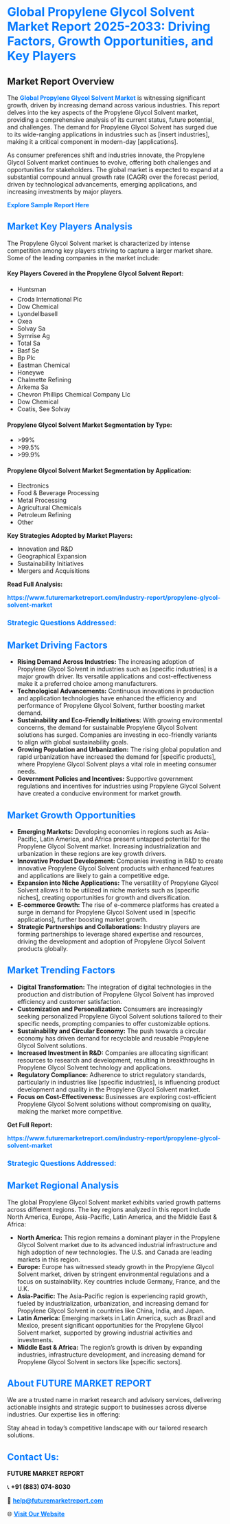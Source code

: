 <h1 style="color: #007BFF;">Global Propylene Glycol Solvent Market Report 2025-2033: Driving Factors, Growth Opportunities, and Key Players</h1>

<section id="overview">
<h2>Market Report Overview</h2>
<p>The <a href="https://www.futuremarketreport.com/industry-report/propylene-glycol-solvent-market" style="color: #007BFF; text-decoration: none;"><strong>Global Propylene Glycol Solvent Market</strong></a> is witnessing significant growth, driven by increasing demand across various industries. This report delves into the key aspects of the Propylene Glycol Solvent market, providing a comprehensive analysis of its current status, future potential, and challenges. The demand for Propylene Glycol Solvent has surged due to its wide-ranging applications in industries such as [insert industries], making it a critical component in modern-day [applications].</p>
<p>As consumer preferences shift and industries innovate, the Propylene Glycol Solvent market continues to evolve, offering both challenges and opportunities for stakeholders. The global market is expected to expand at a substantial compound annual growth rate (CAGR) over the forecast period, driven by technological advancements, emerging applications, and increasing investments by major players.</p>
</section>

<section id="overview">
<p><a href="https://www.futuremarketreport.com/request-sample/reportId=29651" style="color: #007BFF; text-decoration: none;"><strong>Explore Sample Report Here</strong></a></p>
</section>

<section id="key-players">
<h2 style="color: #007BFF;">Market Key Players Analysis</h2>
<p>The Propylene Glycol Solvent market is characterized by intense competition among key players striving to capture a larger market share. Some of the leading companies in the market include:</p>
<h4>Key Players Covered in the Propylene Glycol Solvent Report:</h4>
<ul><li>Huntsman</li><li>Croda International Plc</li><li>Dow Chemical</li><li>Lyondellbasell</li><li>Oxea</li><li>Solvay Sa</li><li>Symrise Ag</li><li>Total Sa</li><li>Basf Se</li><li>Bp Plc</li><li>Eastman Chemical</li><li>Honeywe</li><li>Chalmette Refining</li><li>Arkema Sa</li><li>Chevron Phillips Chemical Company Llc</li><li>Dow Chemical</li><li>Coatis, See Solvay</li></ul>
<h4>Propylene Glycol Solvent Market Segmentation by Type:</h4>
<ul><li>&gt;99%</li><li>&gt;99.5%</li><li>&gt;99.9%</li></ul>

<h4>Propylene Glycol Solvent Market Segmentation by Application:</h4>
<ul><li>Electronics</li><li>Food &amp; Beverage Processing</li><li>Metal Processing</li><li>Agricultural Chemicals</li><li>Petroleum Refining</li><li>Other</li></ul>
<p><strong>Key Strategies Adopted by Market Players:</strong></p>
<ul>
<li>Innovation and R&D</li>
<li>Geographical Expansion</li>
<li>Sustainability Initiatives</li>
<li>Mergers and Acquisitions</li>
</ul>
</section>

<section>
<p><strong>Read Full Analysis: </strong></p><a href="https://www.futuremarketreport.com/industry-report/propylene-glycol-solvent-market" style="color: #007BFF; text-decoration: none;"><strong>https://www.futuremarketreport.com/industry-report/propylene-glycol-solvent-market</strong></a>
<h3 style="color: #007BFF;">Strategic Questions Addressed:</h3>
</section>

<section id="driving-factors">
<h2 style="color: #007BFF;">Market Driving Factors</h2>
<ul>
<li><strong>Rising Demand Across Industries:</strong> The increasing adoption of Propylene Glycol Solvent in industries such as [specific industries] is a major growth driver. Its versatile applications and cost-effectiveness make it a preferred choice among manufacturers.</li>
<li><strong>Technological Advancements:</strong> Continuous innovations in production and application technologies have enhanced the efficiency and performance of Propylene Glycol Solvent, further boosting market demand.</li>
<li><strong>Sustainability and Eco-Friendly Initiatives:</strong> With growing environmental concerns, the demand for sustainable Propylene Glycol Solvent solutions has surged. Companies are investing in eco-friendly variants to align with global sustainability goals.</li>
<li><strong>Growing Population and Urbanization:</strong> The rising global population and rapid urbanization have increased the demand for [specific products], where Propylene Glycol Solvent plays a vital role in meeting consumer needs.</li>
<li><strong>Government Policies and Incentives:</strong> Supportive government regulations and incentives for industries using Propylene Glycol Solvent have created a conducive environment for market growth.</li>
</ul>
</section>

<section id="growth-opportunities">
<h2 style="color: #007BFF;">Market Growth Opportunities</h2>
<ul>
<li><strong>Emerging Markets:</strong> Developing economies in regions such as Asia-Pacific, Latin America, and Africa present untapped potential for the Propylene Glycol Solvent market. Increasing industrialization and urbanization in these regions are key growth drivers.</li>
<li><strong>Innovative Product Development:</strong> Companies investing in R&D to create innovative Propylene Glycol Solvent products with enhanced features and applications are likely to gain a competitive edge.</li>
<li><strong>Expansion into Niche Applications:</strong> The versatility of Propylene Glycol Solvent allows it to be utilized in niche markets such as [specific niches], creating opportunities for growth and diversification.</li>
<li><strong>E-commerce Growth:</strong> The rise of e-commerce platforms has created a surge in demand for Propylene Glycol Solvent used in [specific applications], further boosting market growth.</li>
<li><strong>Strategic Partnerships and Collaborations:</strong> Industry players are forming partnerships to leverage shared expertise and resources, driving the development and adoption of Propylene Glycol Solvent products globally.</li>
</ul>
</section>

<section id="trending-factors">
<h2 style="color: #007BFF;">Market Trending Factors</h2>
<ul>
<li><strong>Digital Transformation:</strong> The integration of digital technologies in the production and distribution of Propylene Glycol Solvent has improved efficiency and customer satisfaction.</li>
<li><strong>Customization and Personalization:</strong> Consumers are increasingly seeking personalized Propylene Glycol Solvent solutions tailored to their specific needs, prompting companies to offer customizable options.</li>
<li><strong>Sustainability and Circular Economy:</strong> The push towards a circular economy has driven demand for recyclable and reusable Propylene Glycol Solvent solutions.</li>
<li><strong>Increased Investment in R&D:</strong> Companies are allocating significant resources to research and development, resulting in breakthroughs in Propylene Glycol Solvent technology and applications.</li>
<li><strong>Regulatory Compliance:</strong> Adherence to strict regulatory standards, particularly in industries like [specific industries], is influencing product development and quality in the Propylene Glycol Solvent market.</li>
<li><strong>Focus on Cost-Effectiveness:</strong> Businesses are exploring cost-efficient Propylene Glycol Solvent solutions without compromising on quality, making the market more competitive.</li>
</ul>
</section>

<section>
<p><strong>Get Full Report: </strong></p><a href="https://www.futuremarketreport.com/industry-report/propylene-glycol-solvent-market" style="color: #007BFF; text-decoration: none;"><strong>https://www.futuremarketreport.com/industry-report/propylene-glycol-solvent-market</strong></a>
<h3 style="color: #007BFF;">Strategic Questions Addressed:</h3>
</section>


<section id="regional-analysis">
<h2 style="color: #007BFF;">Market Regional Analysis</h2>
<p>The global Propylene Glycol Solvent market exhibits varied growth patterns across different regions. The key regions analyzed in this report include North America, Europe, Asia-Pacific, Latin America, and the Middle East & Africa:</p>
<ul>
<li><strong>North America:</strong> This region remains a dominant player in the Propylene Glycol Solvent market due to its advanced industrial infrastructure and high adoption of new technologies. The U.S. and Canada are leading markets in this region.</li>
<li><strong>Europe:</strong> Europe has witnessed steady growth in the Propylene Glycol Solvent market, driven by stringent environmental regulations and a focus on sustainability. Key countries include Germany, France, and the U.K.</li>
<li><strong>Asia-Pacific:</strong> The Asia-Pacific region is experiencing rapid growth, fueled by industrialization, urbanization, and increasing demand for Propylene Glycol Solvent in countries like China, India, and Japan.</li>
<li><strong>Latin America:</strong> Emerging markets in Latin America, such as Brazil and Mexico, present significant opportunities for the Propylene Glycol Solvent market, supported by growing industrial activities and investments.</li>
<li><strong>Middle East & Africa:</strong> The region’s growth is driven by expanding industries, infrastructure development, and increasing demand for Propylene Glycol Solvent in sectors like [specific sectors].</li>
</ul>
</section>

<footer>
<h2 style="color: #007BFF;">About FUTURE MARKET REPORT</h2>
<p>We are a trusted name in market research and advisory services, delivering actionable insights and strategic support to businesses across diverse industries. Our expertise lies in offering:</p>

<p>Stay ahead in today’s competitive landscape with our tailored research solutions.</p>

<h2 style="color: #007BFF;">Contact Us:</h2>
<p><strong>FUTURE MARKET REPORT</strong></p>
<p>📞 <strong>+91 (883) 074-8030</strong></p>
<p>📧 <strong><a href="mailto:help@futuremarketreport.com" style="color: #007BFF;">help@futuremarketreport.com</a></strong></p>
<p>🌐 <strong><a href="https://www.futuremarketreport.com/" style="color: #007BFF;">Visit Our Website</a></strong></p>
</footer>